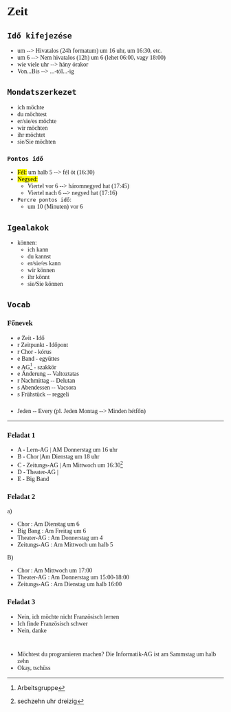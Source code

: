 <span style="font-family:'cascadia code'">

<mark></mark>

# Zeit

## `Idő kifejezése`
- um --> Hivatalos (24h formatum) um 16 uhr, um 16:30, etc.
- um 6 --> Nem hivatalos (12h) um 6 (lehet 06:00, vagy 18:00)
- wie viele uhr --> hány órakor
- Von...Bis --> ...-tól...-ig


## `Mondatszerkezet`
- ich möchte
- du möchtest
- er/sie/es möchte
- wir möchten
- ihr möchtet
- sie/Sie möchten

### `Pontos idő`
- <mark>Fél:</mark> um halb 5 --> fél öt (16:30)
- <mark>Negyed:</mark>
  - Viertel vor 6 --> háromnegyed hat (17:45)
  - Viertel nach 6 --> negyed hat (17:16)
- `Percre pontos idő`:
  - um 10 (Minuten) vor 6

## `Igealakok`

- können:
  - ich kann
  - du kannst
  - er/sie/es kann
  - wir können
  - ihr könnt
  - sie/Sie können



## `Vocab`
### Főnevek
- e Zeit  -  Idő
- r Zeitpunkt  -  Időpont
- r Chor - kórus
- e Band - együttes
- e AG[^1] - szakkör
- e Änderung -- Valtoztatas
- r Nachmittag -- Delutan
- s Abendessen -- Vacsora
- s Frühstück -- reggeli

###
- Jeden -- Every (pl. Jeden Montag --> Minden hétfőn)


[^1]: Arbeitsgruppe
------
### Feladat 1
- A - Lern-AG | AM Donnerstag um 16 uhr
- B - Chor |Am Dienstag um 18 uhr
- C - Zeitungs-AG | Am Mittwoch um 16:30[^2]
- D - Theater-AG | 
- E - Big Band
[^2]: sechzehn uhr dreizig

### Feladat 2
a)
- Chor          :   Am Dienstag um 6
- Big Bang      :   Am Freitag um 6
- Theater-AG    :   Am Donnerstag um 4
- Zeitungs-AG   :   Am Mittwoch um halb 5

B)
- Chor : Am Mittwoch um 17:00
- Theater-AG : Am Donnerstag um 15:00-18:00
- Zeitungs-AG : Am Dienstag um halb 16:00


### Feladat 3
- Nein, ich möchte nicht Französisch lernen
- Ich finde Französisch schwer
- Nein, danke
#
- Möchtest du programieren machen? Die Informatik-AG ist am Sammstag um halb zehn
- Okay, tschüss





</span>